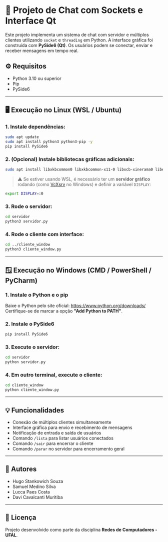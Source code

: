 # 💬 Projeto de Chat com Sockets e Interface Qt

Este projeto implementa um sistema de chat com servidor e múltiplos clientes utilizando `socket` e `threading` em Python. A interface gráfica foi construída com **PySide6 (Qt)**. Os usuários podem se conectar, enviar e receber mensagens em tempo real.

## ⚙️ Requisitos

- Python 3.10 ou superior
- Pip
- PySide6

---

## 🖥️ Execução no Linux (WSL / Ubuntu)

### 1. Instale dependências:

```bash
sudo apt update
sudo apt install python3 python3-pip -y
pip install PySide6
```

### 2. (Opcional) Instale bibliotecas gráficas adicionais:

```bash
sudo apt install libxkbcommon0 libxkbcommon-x11-0 libxcb-xinerama0 libegl1 libxcb-cursor0 -y
```

> ⚠️ Se estiver usando WSL, é necessário ter um **servidor gráfico** rodando (como [VcXsrv](https://sourceforge.net/projects/vcxsrv/) no Windows) e definir a variável `DISPLAY`:
```bash
export DISPLAY=:0
```

### 3. Rode o servidor:

```bash
cd servidor
python3 servidor.py
```

### 4. Rode o cliente com interface:

```bash
cd ../cliente_window
python3 cliente_window.py
```

---

## 🪟 Execução no Windows (CMD / PowerShell / PyCharm)

### 1. Instale o Python e o pip

Baixe o Python pelo site oficial: https://www.python.org/downloads/  
Certifique-se de marcar a opção **"Add Python to PATH"**.

### 2. Instale o PySide6

```bash
pip install PySide6
```

### 3. Execute o servidor:

```bash
cd servidor
python servidor.py
```

### 4. Em outro terminal, execute o cliente:

```bash
cd cliente_window
python cliente_window.py
```

---

## 💡 Funcionalidades

- Conexão de múltiplos clientes simultaneamente
- Interface gráfica para envio e recebimento de mensagens
- Notificação de entrada e saída de usuários
- Comando `/lista` para listar usuários conectados
- Comando `/sair` para encerrar o cliente
- Comando `/parar` no servidor para encerramento geral

---

## 👥 Autores

- Hugo Stankowich Souza
- Samuel Medino Silva
- Lucca Paes Costa
- Davi Cavalcanti Muritiba

---

## 📝 Licença

Projeto desenvolvido como parte da disciplina **Redes de Computadores - UFAL**.
